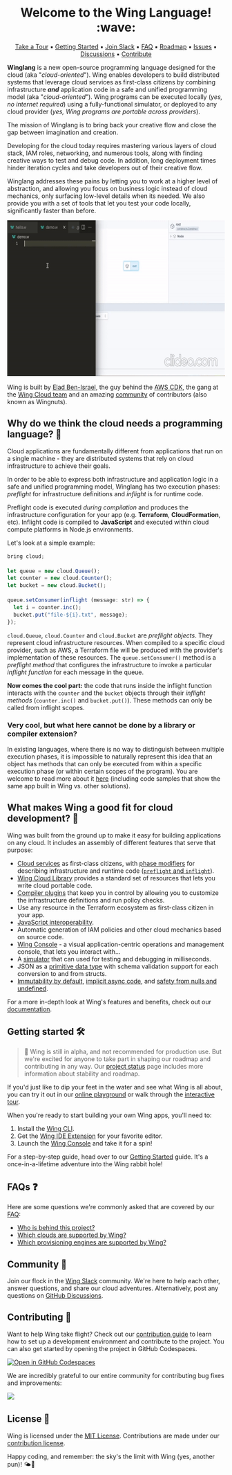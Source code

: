 <h1 align="center">Welcome to the Wing Language! :wave:</h1>
<p align="center">
  <a href="https://www.winglang.io/learn/">Take a Tour</a>
  ▪︎
  <a href="https://www.winglang.io/docs/">Getting Started</a>
  ▪︎
  <a href="http://t.winglang.io/slack">Join Slack</a>
  ▪︎
  <a href="https://www.winglang.io/docs/category/faq">FAQ</a>
  ▪︎
  <a href="https://www.winglang.io/contributing/status#roadmap">Roadmap</a>
  ▪︎
  <a href="https://github.com/winglang/wing/issues">Issues</a>
  ▪︎
  <a href="https://github.com/winglang/wing/discussions">Discussions</a>
  ▪︎
  <a href="https://www.winglang.io/contributing/">Contribute</a>
</p>

**Winglang** is a new open-source programming language designed for the cloud (aka "*cloud-oriented*"). 
Wing enables developers to build distributed systems that leverage cloud services as first-class citizens by combining infrastructure ***and*** application code in a safe and unified programming model (aka "*cloud-oriented*").
Wing programs can be executed locally (*yes, no internet required*) using a fully-functional simulator, or deployed to any cloud provider (*yes, Wing programs are portable across providers*).

The mission of Winglang is to bring back your creative flow and close the gap between imagination and creation.

Developing for the cloud today requires mastering various layers of cloud stack, IAM roles, networking, and numerous tools, along with finding creative ways to test and debug code. In addition, long deployment times hinder iteration cycles and take developers out of their creative flow. 

Winglang addresses these pains by letting you to work at a higher level of abstraction, and allowing you focus on business logic instead of cloud mechanics, only surfacing low-level details when its needed.
We also provide you with a set of tools that let you test your code locally, significantly faster than before.

<p align="center">
  <img src="./logo/demo.gif" alt="Wing Demo" height="360px">
</p>

Wing is built by [Elad Ben-Israel](https://github.com/eladb), the guy behind the [AWS CDK](https://github.com/aws/aws-cdk), the gang at the [Wing Cloud team](https://www.wing.cloud/) and an amazing [community](https://t.winglang.io/slack) of contributors (also known as Wingnuts).

## Why do we think the cloud needs a programming language? 🤔

Cloud applications are fundamentally different from applications that run on a single machine - 
they are distributed systems that rely on cloud infrastructure to achieve their goals.

In order to be able to express both infrastructure and application logic in a safe and unified programming model, 
Winglang has two execution phases: *preflight* for infrastructure definitions and *inflight* is for runtime code.

Preflight code is executed *during compilation* and produces the infrastructure configuration for your app (e.g. **Terraform**, **CloudFormation**, etc).
Inflight code is compiled to **JavaScript** and executed within cloud compute platforms in Node.js environments.

Let's look at a simple example:

```js
bring cloud;

let queue = new cloud.Queue();
let counter = new cloud.Counter();
let bucket = new cloud.Bucket();

queue.setConsumer(inflight (message: str) => {
  let i = counter.inc();
  bucket.put("file-${i}.txt", message);
});
```

`cloud.Queue`, `cloud.Counter` and `cloud.Bucket` are *preflight objects*.
They represent cloud infrastructure resources. 
When compiled to a specific cloud provider, such as AWS, a Terraform file will be produced with the provider's implementation
of these resources. The `queue.setConsumer()` method is a *preflight method* that configures the infrastructure to
invoke a particular *inflight function* for each message in the queue.

**Now comes the cool part:** the code that runs inside the inflight function interacts with the `counter` and the `bucket` objects
through their *inflight methods* (`counter.inc()` and `bucket.put()`). These methods can only be
called from inflight scopes.

### Very cool, but what here cannot be done by a library or compiler extension?
In existing languages, where there is no way to distinguish between multiple execution phases, it is impossible to naturally represent this idea that an object has methods that can only be executed from within a specific execution phase (or within certain scopes of the program).
You are welcome to read more about it [here](https://www.winglang.io/docs/faq/why-a-language) (including code samples that show the same app built in Wing vs. other solutions).

## What makes Wing a good fit for cloud development? 🌟

Wing was built from the ground up to make it easy for building applications on any cloud.
It includes an assembly of different features that serve that purpose:

* [Cloud services](https://www.winglang.io/docs/faq/supported-clouds-services-and-engines/supported-services) as first-class citizens, with [phase modifiers](https://www.winglang.io/contributing/rfcs/language-spec#13-phase-modifiers) for describing infrastructure and runtime code ([`preflight` and `inflight`](https://www.winglang.io/docs/concepts/inflights)). 
* [Wing Cloud Library](https://www.winglang.io/docs/category/cloud-resources) provides a standard set of resources that lets you write cloud portable code.
* [Compiler plugins](https://www.winglang.io/docs/tools/compiler-plugins) that keep you in control by allowing you to customize the infrastructure definitions and run policy checks.
* Use any resource in the Terraform ecosystem as first-class citizen in your app.
* [JavaScript interoperability](https://www.winglang.io/contributing/rfcs/language-spec#5-interoperability).
* Automatic generation of IAM policies and other cloud mechanics based on source code.
* [Wing Console](https://www.winglang.io/docs/start-here/installation#wing-console) - a visual application-centric operations and management console, that lets you interact with...
* A [simulator](https://www.winglang.io/docs/concepts/simulator) that can used for testing and debugging in milliseconds.
* JSON as a [primitive data type](https://www.winglang.io/docs/language-reference#114-json-type) with schema validation support for each conversion to and from structs.
* [Immutability by default](https://www.winglang.io/blog/2023/02/02/good-cognitive-friction#immutable-by-default), [implicit async code](https://www.winglang.io/contributing/rfcs/language-spec#113-asynchronous-model), and [safety from nulls and undefined](https://www.winglang.io/docs/language-reference#16-optionality).

For a more in-depth look at Wing's features and benefits, check out our [documentation](https://www.winglang.io/docs/).

## Getting started 🛠️

> 🚧 Wing is still in alpha, and not recommended for production use. But we're excited for anyone to take part in shaping our 
> roadmap and contributing in any way. Our [project status](https://www.winglang.io/contributing/status) page includes more information about 
> stability and roadmap.

If you'd just like to dip your feet in the water and see what Wing is all about, you can try it out in our [online playground](https://www.winglang.io/play/) or walk through the [interactive tour](https://www.winglang.io/learn/).

When you're ready to start building your own Wing apps, you'll need to:

1. Install the [Wing CLI](https://www.winglang.io/docs/start-here/installation).
2. Get the [Wing IDE Extension](https://www.winglang.io/docs/start-here/installation#wing-ide-extension) for your favorite editor.
3. Launch the [Wing Console](https://www.winglang.io/docs/start-here/installation#wing-console) and take it for a spin!

For a step-by-step guide, head over to our [Getting Started](https://www.winglang.io/docs/) guide.
It's a once-in-a-lifetime adventure into the Wing rabbit hole!

## FAQs ❓

Here are some questions we're commonly asked that are covered by our [FAQ](https://www.winglang.io/docs/category/faq):

* [Who is behind this project?](https://www.winglang.io/docs/faq/who-is-behind-wing)
* [Which clouds are supported by Wing?](https://www.winglang.io/docs/faq/supported-clouds-services-and-engines/supported-clouds)
* [Which provisioning engines are supported by Wing?](https://www.winglang.io/docs/faq/supported-clouds-services-and-engines/supported-provisioning-engines)

## Community 💬

Join our flock in the [Wing Slack](https://t.winglang.io/slack) community.
We're here to help each other, answer questions, and share our cloud adventures.
Alternatively, post any questions on [GitHub Discussions](https://github.com/winglang/wing/discussions).

## Contributing 🤝

Want to help Wing take flight?
Check out our [contribution guide](https://github.com/winglang/wing/blob/main/CONTRIBUTING.md) to learn how to set up a development environment and contribute to the project.
You can also get started by opening the project in GitHub Codespaces.

[![Open in GitHub Codespaces](https://github.com/codespaces/badge.svg)](https://codespaces.new/winglang/wing)

We are incredibly grateful to our entire community for contributing bug fixes and improvements:

<a href="https://github.com/winglang/wing/graphs/contributors">
  <img src="https://contrib.rocks/image?repo=winglang/wing" />
</a>

## License 📜

Wing is licensed under the  [MIT License](./LICENSE.md).
Contributions are made under our [contribution license](https://www.winglang.io/terms-and-policies/contribution-license.html).

Happy coding, and remember: the sky's the limit with Wing (yes, another pun)! 🌤️🚀

[wing slack]: https://t.winglang.io/slack
